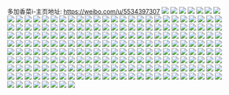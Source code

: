 多加香菜i-主页地址: https://weibo.com/u/5534397307 
![](https://wx4.sinaimg.cn/mw2000/0062xLyHgy1h94l56p2e5j32c0340e83.jpg) 
![](https://wx4.sinaimg.cn/mw2000/0062xLyHgy1h94l55bvzxj31sc2dsb2a.jpg) 
![](https://wx4.sinaimg.cn/mw2000/0062xLyHgy1h94l53345nj323h2n61kz.jpg) 
![](https://wx4.sinaimg.cn/mw2000/0062xLyHgy1h94l5b9hhrj31qq2dsqv5.jpg) 
![](https://wx4.sinaimg.cn/mw2000/0062xLyHgy1h94l76sjwij32c03404qr.jpg) 
![](https://wx4.sinaimg.cn/mw2000/0062xLyHgy1h94l7dhz4tj32c03407wn.jpg) 
![](https://wx4.sinaimg.cn/mw2000/0062xLyHgy1h94l7khqttj32c0340u0z.jpg) 
![](https://wx4.sinaimg.cn/mw2000/0062xLyHgy1h8k429vao0j31sc2dsu0y.jpg) 
![](https://wx4.sinaimg.cn/mw2000/0062xLyHgy1h8k4aou3i6j316w36c4qq.jpg) 
![](https://wx4.sinaimg.cn/mw2000/0062xLyHgy1h8k42l9gp8j30xe1kw7hd.jpg) 
![](https://wx4.sinaimg.cn/mw2000/0062xLyHgy1h8k42i9zpuj30xr1ohant.jpg) 
![](https://wx4.sinaimg.cn/mw2000/0062xLyHgy1h8k42opubnj30yi1pg1aa.jpg) 
![](https://wx4.sinaimg.cn/mw2000/0062xLyHgy1h8k47l3o8yj32c0340npe.jpg) 
![](https://wx4.sinaimg.cn/mw2000/0062xLyHgy1h8k4cg9pctj30zj11kq91.jpg) 
![](https://wx4.sinaimg.cn/mw2000/0062xLyHgy1h7ovls92o2j32c0340kjm.jpg) 
![](https://wx4.sinaimg.cn/mw2000/0062xLyHgy1h7ovltu386j32c02c0x6p.jpg) 
![](https://wx4.sinaimg.cn/mw2000/0062xLyHgy1h7ovl73iyhj32c0340e82.jpg) 
![](https://wx4.sinaimg.cn/mw2000/0062xLyHgy1h7ovlwftqej33402c0b2a.jpg) 
![](https://wx4.sinaimg.cn/mw2000/0062xLyHgy1h7ovlyplfoj30u0140gxn.jpg) 
![](https://wx4.sinaimg.cn/mw2000/0062xLyHgy1h7ovlliw4jj31tf36c4qr.jpg) 
![](https://wx4.sinaimg.cn/mw2000/0062xLyHgy1h7ovlo90vpj33402c0e82.jpg) 
![](https://wx4.sinaimg.cn/mw2000/0062xLyHgy1h7ovl4ibiaj32av2lt4qq.jpg) 
![](https://wx4.sinaimg.cn/mw2000/0062xLyHgy1h7ovl9s6auj32c0340e83.jpg) 
![](https://wx4.sinaimg.cn/mw2000/0062xLyHgy1h766ltu53rj32c03407wl.jpg) 
![](https://wx4.sinaimg.cn/mw2000/0062xLyHgy1h766mlmbhqj32c0340qv8.jpg) 
![](https://wx4.sinaimg.cn/mw2000/0062xLyHgy1h766lzbcl6j32c02rcnpe.jpg) 
![](https://wx4.sinaimg.cn/mw2000/0062xLyHgy1h6wn6ut08gj32c03404qs.jpg) 
![](https://wx4.sinaimg.cn/mw2000/0062xLyHgy1h6wj4japyzj30uk4dh46k.jpg) 
![](https://wx4.sinaimg.cn/mw2000/0062xLyHgy1h6wj4b8xv3j30xc4xsu0y.jpg) 
![](https://wx4.sinaimg.cn/mw2000/0062xLyHgy1h6wj4rc0zcj32c0340x6q.jpg) 
![](https://wx4.sinaimg.cn/mw2000/0062xLyHgy1h6wj41pfw1j32c0340qv6.jpg) 
![](https://wx4.sinaimg.cn/mw2000/0062xLyHgy1h6wj4td3sbj32c0340kjl.jpg) 
![](https://wx4.sinaimg.cn/mw2000/0062xLyHgy1h6tgkv0jjhj30yi22oe81.jpg) 
![](https://wx4.sinaimg.cn/mw2000/0062xLyHgy1h6f3ezc1vwj30xc4b1e82.jpg) 
![](https://wx4.sinaimg.cn/mw2000/0062xLyHgy1h6f2w31eayj31hc14079p.jpg) 
![](https://wx4.sinaimg.cn/mw2000/0062xLyHgy1h667s7yj6ij30yi14rgmf.jpg) 
![](https://wx4.sinaimg.cn/mw2000/0062xLyHgy1h667tgi0jmj33402c0npe.jpg) 
![](https://wx4.sinaimg.cn/mw2000/0062xLyHgy1h667s55ayjj30yi1ypwgc.jpg) 
![](https://wx4.sinaimg.cn/mw2000/0062xLyHgy1h667rf1844j30te1g8jv6.jpg) 
![](https://wx4.sinaimg.cn/mw2000/0062xLyHgy1h5btp1366oj32c0340hdu.jpg) 
![](https://wx4.sinaimg.cn/mw2000/0062xLyHgy1h5btc29lldj32c0340npe.jpg) 
![](https://wx4.sinaimg.cn/mw2000/0062xLyHgy1h5btc0q67ej30v30txqco.jpg) 
![](https://wx4.sinaimg.cn/mw2000/0062xLyHgy1h5btmoof68j30yd1hix21.jpg) 
![](https://wx4.sinaimg.cn/mw2000/0062xLyHgy1h4ybg0ci63j33402c0b2a.jpg) 
![](https://wx4.sinaimg.cn/mw2000/0062xLyHgy1h4ybfyftqhj32c0340x6q.jpg) 
![](https://wx4.sinaimg.cn/mw2000/0062xLyHgy1h4ybi5el1gj32c0340b2a.jpg) 
![](https://wx4.sinaimg.cn/mw2000/0062xLyHgy1h4ybi2hyetj32c0340npf.jpg) 
![](https://wx4.sinaimg.cn/mw2000/0062xLyHgy1h4ybfrwbmaj33402c0npe.jpg) 
![](https://wx4.sinaimg.cn/mw2000/0062xLyHgy1h4ybfvsw09j32c02yjqv7.jpg) 
![](https://wx4.sinaimg.cn/mw2000/0062xLyHgy1h5bt924k0wj30yh1jub29.jpg) 
![](https://wx4.sinaimg.cn/mw2000/0062xLyHgy1h4ricwj7mzj30zk1be13p.jpg) 
![](https://wx4.sinaimg.cn/mw2000/0062xLyHgy1h4rhnsbng0j32c03401ky.jpg) 
![](https://wx4.sinaimg.cn/mw2000/0062xLyHgy1h4ri47tc7cj32c033ye83.jpg) 
![](https://wx4.sinaimg.cn/mw2000/0062xLyHgy1h4rhno4t0xj32c0340u0y.jpg) 
![](https://wx4.sinaimg.cn/mw2000/0062xLyHgy1h4rhnm4gn5j334033yhdy.jpg) 
![](https://wx4.sinaimg.cn/mw2000/0062xLyHgy1h4ri628s6nj31ul237b2a.jpg) 
![](https://wx4.sinaimg.cn/mw2000/0062xLyHgy1h45004ycp5j335s2dckjl.jpg) 
![](https://wx4.sinaimg.cn/mw2000/0062xLyHgy1h4500812cqj32dc35snpd.jpg) 
![](https://wx4.sinaimg.cn/mw2000/0062xLyHgy1h4w11zj8vvj31400u0aiz.jpg) 
![](https://wx4.sinaimg.cn/mw2000/0062xLyHgy1h3zu1bnzb4j32c0340b2a.jpg) 
![](https://wx4.sinaimg.cn/mw2000/0062xLyHgy1h3zu181eahj33402c0u0y.jpg) 
![](https://wx4.sinaimg.cn/mw2000/0062xLyHgy1h3k7sgvnp7j32bc334qv6.jpg) 
![](https://wx4.sinaimg.cn/mw2000/0062xLyHgy1h3k7ssd28jj323u35shdy.jpg) 
![](https://wx4.sinaimg.cn/mw2000/0062xLyHgy1h3k7spb4tkj335s23unpg.jpg) 
![](https://wx4.sinaimg.cn/mw2000/0062xLyHgy1h3k7smm9mfj33342bckjm.jpg) 
![](https://wx4.sinaimg.cn/mw2000/0062xLyHgy1h3k7sk0r1xj335s23u7wm.jpg) 
![](https://wx4.sinaimg.cn/mw2000/0062xLyHgy1h3k7sep47jj32bc3347wi.jpg) 
![](https://wx4.sinaimg.cn/mw2000/0062xLyHgy1h3dc5425e7j32bc334kjp.jpg) 
![](https://wx4.sinaimg.cn/mw2000/0062xLyHgy1h3dc5hlmsdj30u00n3dgp.jpg) 
![](https://wx4.sinaimg.cn/mw2000/0062xLyHgy1h3h000w332j329q2rle82.jpg) 
![](https://wx4.sinaimg.cn/mw2000/0062xLyHgy1h3gzzzsif8j32bc334e84.jpg) 
![](https://wx4.sinaimg.cn/mw2000/0062xLyHgy1h3jrm6iqigj32bc334e83.jpg) 
![](https://wx4.sinaimg.cn/mw2000/0062xLyHgy1h3jrm8nyc0j32bc3344qu.jpg) 
![](https://wx4.sinaimg.cn/mw2000/0062xLyHgy1h3jrm9y9lpj32bc334qv6.jpg) 
![](https://wx4.sinaimg.cn/mw2000/0062xLyHgy1h3jrmb96djj32c03407wj.jpg) 
![](https://wx4.sinaimg.cn/mw2000/0062xLyHgy1h3jrmdfpj5j32bc334b2b.jpg) 
![](https://wx4.sinaimg.cn/mw2000/0062xLyHgy1h2wb3ulj9rj30u013zdos.jpg) 
![](https://wx4.sinaimg.cn/mw2000/0062xLyHgy1h2wb5vua5dj30u013z7f4.jpg) 
![](https://wx4.sinaimg.cn/mw2000/0062xLyHgy1h2wb3vd2qtj30u0192wnw.jpg) 
![](https://wx4.sinaimg.cn/mw2000/0062xLyHgy1h2wb3txibjj30sg0sg48s.jpg) 
![](https://wx4.sinaimg.cn/mw2000/0062xLyHgy1h2wb5w7xq3j30ja0jaq51.jpg) 
![](https://wx4.sinaimg.cn/mw2000/0062xLyHgy1h2wb3w0hizj30sg0sgqcp.jpg) 
![](https://wx4.sinaimg.cn/mw2000/0062xLyHgy1h2rthorshcj31be0zknfu.jpg) 
![](https://wx4.sinaimg.cn/mw2000/0062xLyHgy1h2rts4uiz8j30r60qoq5o.jpg) 
![](https://wx4.sinaimg.cn/mw2000/0062xLyHgy1h0prpzl6ikj32bl30hhdx.jpg) 
![](https://wx4.sinaimg.cn/mw2000/0062xLyHgy1h0prpx0jpnj334022o1kz.jpg) 
![](https://wx4.sinaimg.cn/mw2000/0062xLyHgy1h0prq1ctu1j30zj1be4gg.jpg) 
![](https://wx4.sinaimg.cn/mw2000/0062xLyHgy1h0prru7bjdj30u00yl44w.jpg) 
![](https://wx4.sinaimg.cn/mw2000/0062xLyHgy1h0prq36styj30zj1beh56.jpg) 
![](https://wx4.sinaimg.cn/mw2000/0062xLyHgy1h0s9aaohnyj319k1kwk6v.jpg) 
![](https://wx4.sinaimg.cn/mw2000/0062xLyHgy1gxqfjw2ya6j33402c0hdw.jpg) 
![](https://wx4.sinaimg.cn/mw2000/0062xLyHgy1gxqfjtljz6j33402c0npg.jpg) 
![](https://wx4.sinaimg.cn/mw2000/0062xLyHgy1gxqfjyw3nhj32bc3347wl.jpg) 
![](https://wx4.sinaimg.cn/mw2000/0062xLyHgy1gxqfjm2kj9j30l70euq3y.jpg) 
![](https://wx4.sinaimg.cn/mw2000/0062xLyHgy1gxqfjmzlh6j319i1olh0x.jpg) 
![](https://wx4.sinaimg.cn/mw2000/0062xLyHgy1gxqfjqbvlcj33342bce82.jpg) 
![](https://wx4.sinaimg.cn/mw2000/0062xLyHgy1gww97q03vrj33342bcb2b.jpg) 
![](https://wx4.sinaimg.cn/mw2000/0062xLyHgy1gww97gb6k4j33342bcu0y.jpg) 
![](https://wx4.sinaimg.cn/mw2000/0062xLyHgy1gww97kzdgaj33342bc7wj.jpg) 
![](https://wx4.sinaimg.cn/mw2000/0062xLyHgy1gww97t1w07j32bc334hdu.jpg) 
![](https://wx4.sinaimg.cn/mw2000/0062xLyHgy1gww97irqypj33342bcb2a.jpg) 
![](https://wx4.sinaimg.cn/mw2000/0062xLyHgy1gx5n5jkmlsj30u012gqgh.jpg) 
![](https://wx4.sinaimg.cn/mw2000/0062xLyHgy1gwn1bjv1uvj30u010g42q.jpg) 
![](https://wx4.sinaimg.cn/mw2000/0062xLyHgy1gwn1bk81wqj30u0140q8s.jpg) 
![](https://wx4.sinaimg.cn/mw2000/0062xLyHgy1gwn1bklk7uj31400u079e.jpg) 
![](https://wx4.sinaimg.cn/mw2000/0062xLyHgy1gwn1bj1tl6j30u00zadkd.jpg) 
![](https://wx4.sinaimg.cn/mw2000/0062xLyHgy1gwn1bm6ak4j30u00u0jvm.jpg) 
![](https://wx4.sinaimg.cn/mw2000/0062xLyHgy1gwn1bjh3l8j318434219b.jpg) 
![](https://wx4.sinaimg.cn/mw2000/0062xLyHgy1gwn1blgl81j31400u0thn.jpg) 
![](https://wx4.sinaimg.cn/mw2000/0062xLyHgy1gwn1bl23k3j316w0u0k08.jpg) 
![](https://wx4.sinaimg.cn/mw2000/0062xLyHgy1gwn1blruubj31400u0myz.jpg) 
![](https://wx4.sinaimg.cn/mw2000/0062xLyHgy1gwn1bnrx1aj33342bckjm.jpg) 
![](https://wx4.sinaimg.cn/mw2000/0062xLyHgy1gwn1bin0sbj32bc3347wi.jpg) 
![](https://wx4.sinaimg.cn/mw2000/0062xLyHgy1gwn1bqagskj33342bce84.jpg) 
![](https://wx4.sinaimg.cn/mw2000/0062xLyHgy1gvr9mp0hbcj60u0140tjq02.jpg) 
![](https://wx4.sinaimg.cn/mw2000/0062xLyHgy1gvr9mq27yij60u0140gwc02.jpg) 
![](https://wx4.sinaimg.cn/mw2000/0062xLyHgy1gvr9mvmh65j60u0140akt02.jpg) 
![](https://wx4.sinaimg.cn/mw2000/0062xLyHgy1gvr9mzolyaj60uk683npd02.jpg) 
![](https://wx4.sinaimg.cn/mw2000/0062xLyHgy1gvr9mroil6j62bc3347wj02.jpg) 
![](https://wx4.sinaimg.cn/mw2000/0062xLyHgy1gvr9mtletcj63342bc7wi02.jpg) 
![](https://wx4.sinaimg.cn/mw2000/0062xLyHgy1gvr9mv064dj63342bc4qq02.jpg) 
![](https://wx4.sinaimg.cn/mw2000/0062xLyHgy1gvr9mwyvghj60uk41rb2a02.jpg) 
![](https://wx4.sinaimg.cn/mw2000/0062xLyHgy1gww857h03cj31be0zjn78.jpg) 
![](https://wx4.sinaimg.cn/mw2000/0062xLyHgy1gv94wf7jkfj63342bcb2b02.jpg) 
![](https://wx4.sinaimg.cn/mw2000/0062xLyHgy1gv94wq17hnj63342bcnpe02.jpg) 
![](https://wx4.sinaimg.cn/mw2000/0062xLyHgy1gv94xfb3blj62483347wj02.jpg) 
![](https://wx4.sinaimg.cn/mw2000/0062xLyHgy1gv94xzmgilj61kw16odwr02.jpg) 
![](https://wx4.sinaimg.cn/mw2000/0062xLyHgy1gv94xtgfhsj62c0340e8202.jpg) 
![](https://wx4.sinaimg.cn/mw2000/0062xLyHgy1gv94xozo7pj63402c0kjn02.jpg) 
![](https://wx4.sinaimg.cn/mw2000/0062xLyHgy1gvj8foj9q6j60uk4sde8202.jpg) 
![](https://wx4.sinaimg.cn/mw2000/0062xLyHgy1gvj8fs63x3j63402c0hdw02.jpg) 
![](https://wx4.sinaimg.cn/mw2000/0062xLyHgy1gv6e4t5ofjj60uk595b2a02.jpg) 
![](https://wx4.sinaimg.cn/mw2000/0062xLyHgy1gv6e4us2irj60uk58i4qq02.jpg) 
![](https://wx4.sinaimg.cn/mw2000/0062xLyHgy1gv61lbu4h6j60uk74jqv602.jpg) 
![](https://wx4.sinaimg.cn/mw2000/0062xLyHgy1gv61ld4jlwj61uo18g4qp02.jpg) 
![](https://wx4.sinaimg.cn/mw2000/0062xLyHgy1gv61le6bk1j6266230x6p02.jpg) 
![](https://wx4.sinaimg.cn/mw2000/0062xLyHgy1gv612czt59j61uo18g7oq02.jpg) 
![](https://wx4.sinaimg.cn/mw2000/0062xLyHgy1gv6e4vbes0j60qo0hqjul02.jpg) 
![](https://wx4.sinaimg.cn/mw2000/0062xLyHgy1gv61m9demoj61uo18gazl02.jpg) 
![](https://wx4.sinaimg.cn/mw2000/0062xLyHgy1gv61ma53jtj61uo18gtwa02.jpg) 
![](https://wx4.sinaimg.cn/mw2000/0062xLyHgy1guo0swvc16j625e33z4qr02.jpg) 
![](https://wx4.sinaimg.cn/mw2000/0062xLyHgy1guo0sya1idj61w02io7wi02.jpg) 
![](https://wx4.sinaimg.cn/mw2000/0062xLyHgy1guo0t070poj622o340x6q02.jpg) 
![](https://wx4.sinaimg.cn/mw2000/0062xLyHgy1gtm3xwtaozj628p335hdv02.jpg) 
![](https://wx4.sinaimg.cn/mw2000/0062xLyHgy1gt3quovla0j30uk6qi7wi.jpg) 
![](https://wx4.sinaimg.cn/mw2000/0062xLyHgy1gt3qrggdqij30uk3ntkjl.jpg) 
![](https://wx4.sinaimg.cn/mw2000/0062xLyHgy1gt3qrex3cdj30u7340npd.jpg) 
![](https://wx4.sinaimg.cn/mw2000/0062xLyHgy1gsjztfvddlj30u0140dli.jpg) 
![](https://wx4.sinaimg.cn/mw2000/0062xLyHgy1gsjztgn0jmj30ug0u0wiw.jpg) 
![](https://wx4.sinaimg.cn/mw2000/0062xLyHgy1gsjzthdqjcj30u00u00uo.jpg) 
![](https://wx4.sinaimg.cn/mw2000/0062xLyHgy1gsjzti2kw4j30u0140tfr.jpg) 
![](https://wx4.sinaimg.cn/mw2000/0062xLyHgy1gsjztj6vduj30u0142433.jpg) 
![](https://wx4.sinaimg.cn/mw2000/0062xLyHgy1gsjztlnvvmj318a0u0gx9.jpg) 
![](https://wx4.sinaimg.cn/mw2000/0062xLyHgy1gsjztwize4j30u01407br.jpg) 
![](https://wx4.sinaimg.cn/mw2000/0062xLyHgy1gsjztxw8hfj30rs47m7wh.jpg) 
![](https://wx4.sinaimg.cn/mw2000/0062xLyHgy1gsjztzxfm0j31400u0tgi.jpg) 
![](https://wx4.sinaimg.cn/mw2000/0062xLyHgy1gxgj2a6o71j32c0239e82.jpg) 
![](https://wx4.sinaimg.cn/mw2000/0062xLyHgy1gxgj2amn6rj30u0140n66.jpg) 
![](https://wx4.sinaimg.cn/mw2000/0062xLyHgy1gsfgfwx9thj325i2ot1l2.jpg) 
![](https://wx4.sinaimg.cn/mw2000/0062xLyHgy1gxgj2bzp0jj32bc334e83.jpg) 
![](https://wx4.sinaimg.cn/mw2000/0062xLyHgy1gsfghss672j32c02c0x6r.jpg) 
![](https://wx4.sinaimg.cn/mw2000/0062xLyHgy1gsfggo4s0pj32c02c0e88.jpg) 
![](https://wx4.sinaimg.cn/mw2000/0062xLyHgy1grq17d2qa8j31iw341e84.jpg) 
![](https://wx4.sinaimg.cn/mw2000/0062xLyHgy1grq1afr4xwj3318235e88.jpg) 
![](https://wx4.sinaimg.cn/mw2000/0062xLyHgy1grq1ai55n3j335s23ue85.jpg) 
![](https://wx4.sinaimg.cn/mw2000/0062xLyHgy1grq19zyb31j31zc2zeqv8.jpg) 
![](https://wx4.sinaimg.cn/mw2000/0062xLyHgy1grq19y077yj31900u00ww.jpg) 
![](https://wx4.sinaimg.cn/mw2000/0062xLyHgy1grq1akztx6j322n311hdz.jpg) 
![](https://wx4.sinaimg.cn/mw2000/0062xLyHgy1grq1a37vrxj335s23uqvb.jpg) 
![](https://wx4.sinaimg.cn/mw2000/0062xLyHgy1grq1ab9v1aj335s23uhe1.jpg) 
![](https://wx4.sinaimg.cn/mw2000/0062xLyHgy1grq1a6az2bj335s23ukjs.jpg) 
![](https://wx4.sinaimg.cn/mw2000/0062xLyHgy1gpgp9ktcloj30rs670e84.jpg) 
![](https://wx4.sinaimg.cn/mw2000/0062xLyHgy1gpgp9lyooij31400u07q9.jpg) 
![](https://wx4.sinaimg.cn/mw2000/0062xLyHgy1gpgp9ne8gsj30rs3h04qq.jpg) 
![](https://wx4.sinaimg.cn/mw2000/0062xLyHgy1gpgp9pg31fj30wi6j2x6q.jpg) 
![](https://wx4.sinaimg.cn/mw2000/0062xLyHgy1gpgp9rgqzmj31244xs1kz.jpg) 
![](https://wx4.sinaimg.cn/mw2000/0062xLyHgy1gpgpukompdj30qo0lctim.jpg) 
![](https://wx4.sinaimg.cn/mw2000/0062xLyHly1gnxeq41v67j30tz0gwth9.jpg) 
![](https://wx4.sinaimg.cn/mw2000/0062xLyHly1gnxeqi6ekcj33342bcb2g.jpg) 
![](https://wx4.sinaimg.cn/mw2000/0062xLyHly1gnxeqw63qwj33342bcnpk.jpg) 
![](https://wx4.sinaimg.cn/mw2000/0062xLyHly1gnxer8pgfdj32bc334kjs.jpg) 
![](https://wx4.sinaimg.cn/mw2000/0062xLyHly1gnxers9gs1j33342bc1l3.jpg) 
![](https://wx4.sinaimg.cn/mw2000/0062xLyHly1gnxere3famj33342bce83.jpg) 
![](https://wx4.sinaimg.cn/mw2000/0062xLyHly1gnxesaynhtj33331uqu13.jpg) 
![](https://wx4.sinaimg.cn/mw2000/0062xLyHly1gnxesc3ui9j308c08cjrn.jpg) 
![](https://wx4.sinaimg.cn/mw2000/0062xLyHly1gnpl6vf7tgj33342bckjq.jpg) 
![](https://wx4.sinaimg.cn/mw2000/0062xLyHly1gnpl70zp8ej32ri1xkqva.jpg) 
![](https://wx4.sinaimg.cn/mw2000/0062xLyHly1gnpl78pzesj326s2pc1l2.jpg) 
![](https://wx4.sinaimg.cn/mw2000/0062xLyHly1gnpl7a6uxrj312m12m76c.jpg) 
![](https://wx4.sinaimg.cn/mw2000/0062xLyHly1gnpl7k6ioij32bc2dxb2e.jpg) 
![](https://wx4.sinaimg.cn/mw2000/0062xLyHly1gnpl7ajva9j30tz0tz0tv.jpg) 
![](https://wx4.sinaimg.cn/mw2000/0062xLyHly1gnpl7b0qjjj3140140ta2.jpg) 
![](https://wx4.sinaimg.cn/mw2000/0062xLyHly1gnpl7sn088j33342bcb2c.jpg) 
![](https://wx4.sinaimg.cn/mw2000/0062xLyHly1gnpl80sy8ej330m24rx6u.jpg) 
![](https://wx4.sinaimg.cn/mw2000/0062xLyHly1gnpl8esk12j32bc334u13.jpg) 
![](https://wx4.sinaimg.cn/mw2000/0062xLyHly1gnpl8o9hhxj33342bchdy.jpg) 
![](https://wx4.sinaimg.cn/mw2000/0062xLyHly1gnpl8pus08j30we0pj1e4.jpg) 
![](https://wx4.sinaimg.cn/mw2000/0062xLyHly1gn3n7qy5t5j30rs3vshdt.jpg) 
![](https://wx4.sinaimg.cn/mw2000/0062xLyHly1gn3n7s2kcij30uk2iox6q.jpg) 
![](https://wx4.sinaimg.cn/mw2000/0062xLyHly1gn3n7thsqqj30rs3ronpf.jpg) 
![](https://wx4.sinaimg.cn/mw2000/0062xLyHly1gmoui5gnqxj32i62aikjq.jpg) 
![](https://wx4.sinaimg.cn/mw2000/0062xLyHly1gmouifr515j32bz20mhdx.jpg) 
![](https://wx4.sinaimg.cn/mw2000/0062xLyHly1gmouim0k3aj32l52bbnpi.jpg) 
![](https://wx4.sinaimg.cn/mw2000/0062xLyHly1gmj1w3txi5j33231yvkjr.jpg) 
![](https://wx4.sinaimg.cn/mw2000/0062xLyHly1gmj1wd6yklj33331vm4qw.jpg) 
![](https://wx4.sinaimg.cn/mw2000/0062xLyHly1gmj1wkmxmmj32f21p4x6t.jpg) 
![](https://wx4.sinaimg.cn/mw2000/0062xLyHly1gmj1wvnampj32kj1kq7wm.jpg) 
![](https://wx4.sinaimg.cn/mw2000/0062xLyHly1gmj1vsig6bj33342bcu0x.jpg) 
![](https://wx4.sinaimg.cn/mw2000/0062xLyHly1gmj1wzksisj31kw11lb2a.jpg) 
![](https://wx4.sinaimg.cn/mw2000/0062xLyHly1gmj1x05ncgj30pz0q1tcq.jpg) 
![](https://wx4.sinaimg.cn/mw2000/0062xLyHly1gmj1xad2bzj32to2aj1l5.jpg) 
![](https://wx4.sinaimg.cn/mw2000/0062xLyHly1gmj1xg4m31j31u42fd4qs.jpg) 
![](https://wx4.sinaimg.cn/mw2000/0062xLyHly1gmhtibl01kj30f61kw1ih.jpg) 
![](https://wx4.sinaimg.cn/mw2000/0062xLyHly1gmhticsaalj30zj0hvkcb.jpg) 
![](https://wx4.sinaimg.cn/mw2000/0062xLyHly1gmhtic5vvsj31400u07wh.jpg) 

